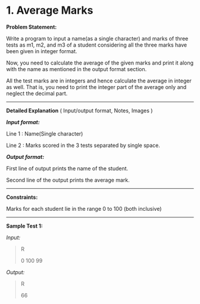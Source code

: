 # 1. Average Marks

**Problem Statement:**

Write a program to input a name(as a single character) and marks of three tests as m1, m2, and m3 of a student considering all the three marks have been given in integer format.

Now, you need to calculate the average of the given marks and print it along with the name as mentioned in the output format section.

All the test marks are in integers and hence calculate the average in integer as well. That is, you need to print the integer part of the average only and neglect the decimal part.

---

**Detailed Explanation** ( Input/output format, Notes, Images )

***Input format:***

Line 1 : Name(Single character)

Line 2 : Marks scored in the 3 tests separated by single space.

***Output format:***

First line of output prints the name of the student.

Second line of the output prints the average mark.

---

**Constraints:**

Marks for each student lie in the range 0 to 100 (both inclusive)

---

**Sample Test 1:**

*Input:*

> R
>
> 0 100 99

*Output:*

> R
>
> 66
